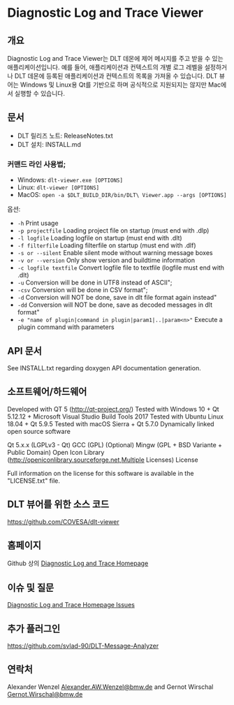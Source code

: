 # Diagnostic Log and Trace Viewer

## 개요

Diagnostic Log and Trace Viewer는 DLT 데몬에 제어 메시지를 주고 받을 수 있는 애플리케이션입니다. 예를 들어, 애플리케이션과 컨텍스트의 개별 로그 레벨을 설정하거나 DLT 데몬에 등록된 애플리케이션과 컨텍스트의 목록을 가져올 수 있습니다. DLT 뷰어는 Windows 및 Linux용 Qt를 기반으로 하며 공식적으로 지원되지는 않지만 Mac에서 실행할 수 있습니다.

## 문서

+ DLT 릴리즈 노트: ReleaseNotes.txt
+ DLT 설치: INSTALL.md

### 커맨드 라인 사용법;

+ Windows: `dlt-viewer.exe [OPTIONS]`
+ Linux: `dlt-viewer [OPTIONS]`
+ MacOS: `open -a $DLT_BUILD_DIR/bin/DLT\ Viewer.app --args [OPTIONS]`

옵션:
+ `-h` Print usage
+ `-p projectfile` Loading project file on startup (must end with .dlp)
+ `-l logfile`     Loading logfile on startup (must end with .dlt)
+ `-f filterfile`  Loading filterfile on startup (must end with .dlf)
+ `-s or --silent`  Enable silent mode without warning message boxes
+ `-v or --version` Only show version and buildtime information
+ `-c logfile textfile`  Convert logfile file to textfile (logfile must end with .dlt)
+ `-u` Conversion will be done in UTF8 instead of ASCII";
+ `-csv` Conversion will be done in CSV format";
+ `-d` Conversion will NOT be done, save in dlt file format again instead"
+ `-dd` Conversion will NOT be done, save as decoded messages in dlt format"
+ `-e "name of plugin|command in plugin|param1|..|param<n>"` Execute a plugin command with <n> parameters

## API 문서

See INSTALL.txt regarding doxygen API documentation generation.

## 소프트웨어/하드웨어

Developed with QT 5 (http://qt-project.org/)
Tested with Windows 10 + Qt 5.12.12 + Microsoft Visual Studio Build Tools 2017
Tested with Ubuntu Linux 18.04 + Qt 5.9.5
Tested with macOS Sierra + Qt 5.7.0
Dynamically linked open source software

Qt 5.x.x (LGPLv3 - Qt)
GCC (GPL)
(Optional) Mingw (GPL + BSD Variante + Public Domain)
Open Icon Library (http://openiconlibrary.sourceforge.net,Multiple Licenses)
License

Full information on the license for this software is available in the "LICENSE.txt" file.

## DLT 뷰어를 위한 소스 코드

https://github.com/COVESA/dlt-viewer 

## 홈페이지

Github 상의 [Diagnostic Log and Trace Homepage](https://github.com/COVESA/dlt-viewer)

## 이슈 및 질문

[Diagnostic Log and Trace Homepage Issues](https://github.com/COVESA/dlt-viewer/issues)

## 추가 플러그인

https://github.com/svlad-90/DLT-Message-Analyzer

## 연락처

Alexander Wenzel Alexander.AW.Wenzel@bmw.de and Gernot Wirschal Gernot.Wirschal@bmw.de
